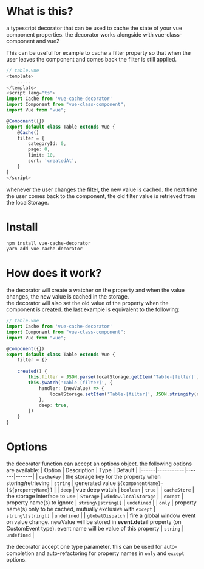 # What is this?
a typescript decorator that can be used to cache the state of your vue component properties.
the decorator works alongside with vue-class-component and vue2

This can be useful for example to cache a filter property so that when the user leaves the component and comes back the filter is still applied.  

```ts
// table.vue
<template>
    .....
</template>
<script lang="ts">
import Cache from 'vue-cache-decorator'
import Component from "vue-class-component";
import Vue from "vue";

@Component({})
export default class Table extends Vue {
    @Cache()
    filter = {
        categoryId: 0,
        page: 0,
        limit: 10,
        sort: 'createdAt',
    }
}
</script>
```
whenever the user changes the filter, the new value is cached. the next time the user comes back to the component, the old filter value is retrieved from the localStorage.

# Install
```sh
npm install vue-cache-decorator
yarn add vue-cache-decorator
```

# How does it work?
the decorator will create a watcher on the property and when the value changes, the new value is cached in the storage.  
the decorator will also set the old value of the property when the component is created.
the last example is equivalent to the following:
```ts
// table.vue
import Cache from 'vue-cache-decorator'
import Component from "vue-class-component";
import Vue from "vue";

@Component({})
export default class Table extends Vue {
    filter = {}
    
    created() {
        this.filter = JSON.parse(localStorage.getItem('Table-[filter]'))
        this.$watch('Table-[filter]', {
            handler: (newValue) => {
                localStorage.setItem('Table-[filter]', JSON.stringify(newValue))
            },
            deep: true,
        })
    }
}
```

# Options
the decorator function can accept an options object. the following options are available:
| Option | Description | Type | Default |
|------|-----------|-------|-------|
| `cacheKey` | the storage key for the property when storing/retrieving | `string` | generated value `${componentName}-[${propertyName}]` |
| `deep` | vue deep watch | `boolean` | `true` |
| `cacheStore` | the storage interface to use | `Storage` | `window.localStorage` |
| `except` | property name(s) to ignore | `string\|string[]` | `undefined` |
| `only` | property name(s) only to be cached, mutually exclusive with `except` | `string\|string[]` | `undefined` |
| `globalDispatch` | fire a global window event on value change. newValue will be stored in **event.detail** property (on CustomEvent type). event name will be value of this property | `string` | `undefined` |

the decorator accept one type parameter. this can be used for auto-completion and auto-refactoring for property names in `only` and `except` options.

